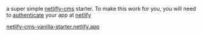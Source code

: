 a super simple [netlifly-cms](https://www.netlifycms.org/) starter. To make this work for you, you will need to [authenticate](https://www.netlifycms.org/docs/add-to-your-site/#authentication) your app at [netlify](https://www.netlify.com/)<br>

[netlify-cms-vanilla-starter.netlify.app](https://netlify-cms-vanilla-starter.netlify.app)<br>
